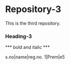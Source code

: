# Repository-3
This is the third repository.

### Heading-3

*** bold and italic ***

s.no|name|reg.no.
1|Prem|e5

